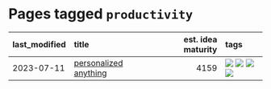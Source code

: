 # Pages tagged `productivity`

|last_modified|title|est. idea maturity|tags
|:---|:---|---:|:---|
|2023-07-11|[personalized anything](../personalized_anything.md)|4159|[![](https://img.shields.io/badge/tag-gdpr_data_export-b4bfb)](../tags/gdpr_data_export.md) [![](https://img.shields.io/badge/tag-llm-e2ec85)](../tags/llm.md) [![](https://img.shields.io/badge/tag-personalization-1fc7b)](../tags/personalization.md) [![](https://img.shields.io/badge/tag-productivity-17673)](../tags/productivity.md)|
